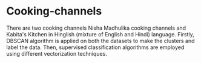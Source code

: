 # Cooking-channels
There are two cooking channels Nisha Madhulika cooking channels and Kabita's Kitchen in Hinglish (mixture of English and Hindi) language.
Firstly, DBSCAN algorithm is applied on both the datasets to make the clusters and label the data. Then, supervised classification 
algorithms are employed using different vectorization techniques.

